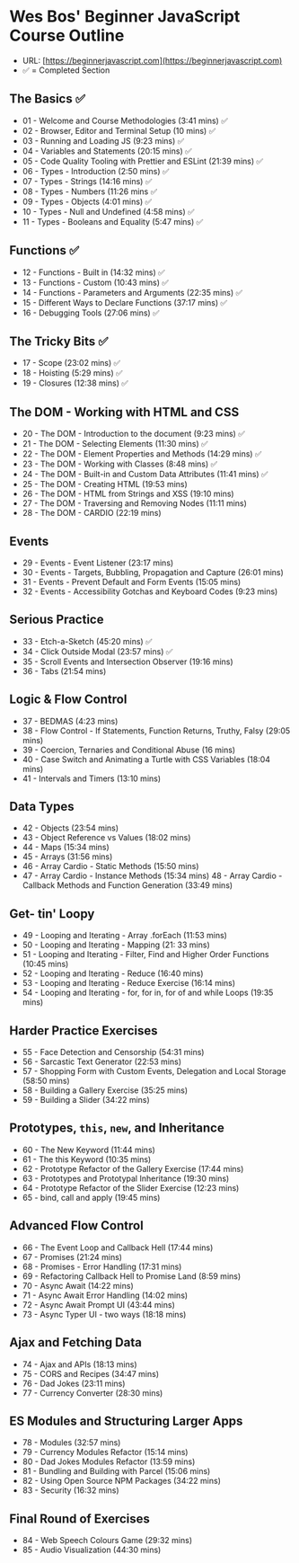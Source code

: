 # Wes Bos' Beginner JavaScript Course Outline

- URL: [https://beginnerjavascript.com](https://beginnerjavascript.com)
- ✅ = Completed Section

## The Basics ✅

- 01 - Welcome and Course Methodologies (3:41 mins) ✅
- 02 - Browser, Editor and Terminal Setup (10 mins) ✅
- 03 - Running and Loading JS (9:23 mins) ✅
- 04 - Variables and Statements (20:15 mins) ✅
- 05 - Code Quality Tooling with Prettier and ESLint (21:39 mins) ✅
- 06 - Types - Introduction (2:50 mins) ✅
- 07 - Types - Strings (14:16 mins) ✅
- 08 - Types - Numbers (11:26 mins ✅
- 09 - Types - Objects (4:01 mins) ✅
- 10 - Types - Null and Undefined (4:58 mins) ✅
- 11 - Types - Booleans and Equality (5:47 mins) ✅

## Functions ✅

- 12 - Functions - Built in (14:32 mins) ✅
- 13 - Functions - Custom (10:43 mins) ✅
- 14 - Functions - Parameters and Arguments (22:35 mins) ✅
- 15 - Different Ways to Declare Functions (37:17 mins) ✅
- 16 - Debugging Tools (27:06 mins) ✅

## The Tricky Bits ✅

- 17 - Scope (23:02 mins) ✅
- 18 - Hoisting (5:29 mins) ✅
- 19 - Closures (12:38 mins) ✅

## The DOM - Working with HTML and CSS

- 20 - The DOM - Introduction to the document (9:23 mins) ✅
- 21 - The DOM - Selecting Elements (11:30 mins) ✅
- 22 - The DOM - Element Properties and Methods (14:29 mins) ✅
- 23 - The DOM - Working with Classes (8:48 mins) ✅
- 24 - The DOM - Built-in and Custom Data Attributes (11:41 mins) ✅
- 25 - The DOM - Creating HTML (19:53 mins)
- 26 - The DOM - HTML from Strings and XSS (19:10 mins)
- 27 - The DOM - Traversing and Removing Nodes (11:11 mins)
- 28 - The DOM - CARDIO (22:19 mins)

## Events

- 29 - Events - Event Listener (23:17 mins)
- 30 - Events - Targets, Bubbling, Propagation and Capture (26:01 mins)
- 31 - Events - Prevent Default and Form Events (15:05 mins)
- 32 - Events - Accessibility Gotchas and Keyboard Codes (9:23 mins)

## Serious Practice

- 33 - Etch-a-Sketch (45:20 mins) ✅
- 34 - Click Outside Modal (23:57 mins) ✅
- 35 - Scroll Events and Intersection Observer (19:16 mins)
- 36 - Tabs (21:54 mins)

## Logic & Flow Control

- 37 - BEDMAS (4:23 mins)
- 38 - Flow Control - If Statements, Function Returns, Truthy, Falsy (29:05 mins)
- 39 - Coercion, Ternaries and Conditional Abuse (16 mins)
- 40 - Case Switch and Animating a Turtle with CSS Variables (18:04 mins)
- 41 - Intervals and Timers (13:10 mins)

## Data Types

- 42 - Objects (23:54 mins)
- 43 - Object Reference vs Values (18:02 mins)
- 44 - Maps (15:34 mins)
- 45 - Arrays (31:56 mins)
- 46 - Array Cardio - Static Methods (15:50 mins)
- 47 - Array Cardio - Instance Methods (15:34 mins)
  48 - Array Cardio - Callback Methods and Function Generation (33:49 mins)

## Get- tin' Loopy

- 49 - Looping and Iterating - Array .forEach (11:53 mins)
- 50 - Looping and Iterating - Mapping (21: 33 mins)
- 51 - Looping and Iterating - Filter, Find and Higher Order Functions (10:45 mins)
- 52 - Looping and Iterating - Reduce (16:40 mins)
- 53 - Looping and Iterating - Reduce Exercise (16:14 mins)
- 54 - Looping and Iterating - for, for in, for of and while Loops (19:35 mins)

## Harder Practice Exercises

- 55 - Face Detection and Censorship (54:31 mins)
- 56 - Sarcastic Text Generator (22:53 mins)
- 57 - Shopping Form with Custom Events, Delegation and Local Storage (58:50 mins)
- 58 - Building a Gallery Exercise (35:25 mins)
- 59 - Building a Slider (34:22 mins)

## Prototypes, `this`, `new`, and Inheritance

- 60 - The New Keyword (11:44 mins)
- 61 - The this Keyword (10:35 mins)
- 62 - Prototype Refactor of the Gallery Exercise (17:44 mins)
- 63 - Prototypes and Prototypal Inheritance (19:30 mins)
- 64 - Prototype Refactor of the Slider Exercise (12:23 mins)
- 65 - bind, call and apply (19:45 mins)

## Advanced Flow Control

- 66 - The Event Loop and Callback Hell (17:44 mins)
- 67 - Promises (21:24 mins)
- 68 - Promises - Error Handling (17:31 mins)
- 69 - Refactoring Callback Hell to Promise Land (8:59 mins)
- 70 - Async Await (14:22 mins)
- 71 - Async Await Error Handling (14:02 mins)
- 72 - Async Await Prompt UI (43:44 mins)
- 73 - Async Typer UI - two ways (18:18 mins)

## Ajax and Fetching Data

- 74 - Ajax and APIs (18:13 mins)
- 75 - CORS and Recipes (34:47 mins)
- 76 - Dad Jokes (23:11 mins)
- 77 - Currency Converter (28:30 mins)

## ES Modules and Structuring Larger Apps

- 78 - Modules (32:57 mins)
- 79 - Currency Modules Refactor (15:14 mins)
- 80 - Dad Jokes Modules Refactor (13:59 mins)
- 81 - Bundling and Building with Parcel (15:06 mins)
- 82 - Using Open Source NPM Packages (34:22 mins)
- 83 - Security (16:32 mins)

## Final Round of Exercises

- 84 - Web Speech Colours Game (29:32 mins)
- 85 - Audio Visualization (44:30 mins)
